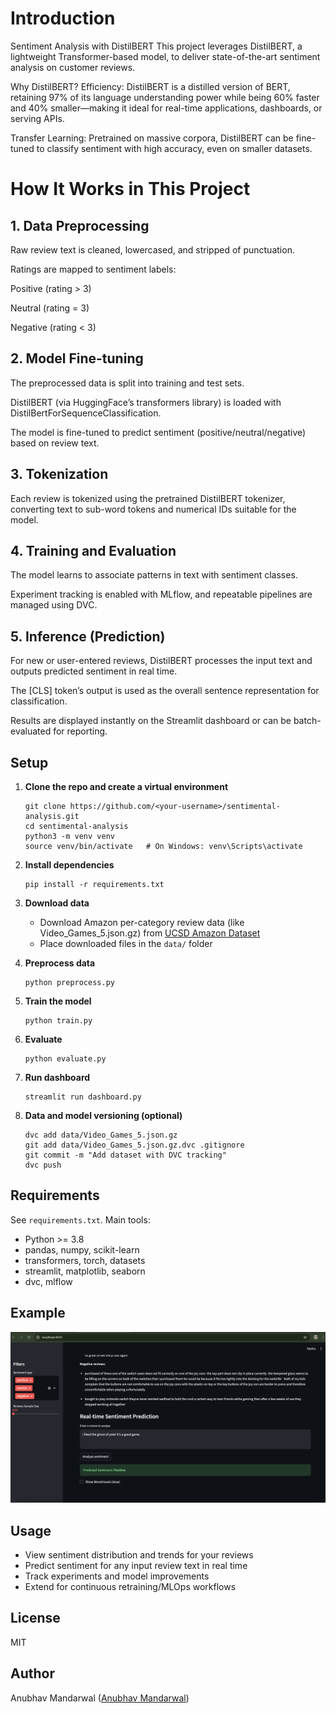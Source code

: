 
# Introduction

Sentiment Analysis with DistilBERT
This project leverages DistilBERT, a lightweight Transformer-based model, to deliver state-of-the-art sentiment analysis on customer reviews.

Why DistilBERT?
Efficiency: DistilBERT is a distilled version of BERT, retaining 97% of its language understanding power while being 60% faster and 40% smaller—making it ideal for real-time applications, dashboards, or serving APIs.

Transfer Learning: Pretrained on massive corpora, DistilBERT can be fine-tuned to classify sentiment with high accuracy, even on smaller datasets.

# How It Works in This Project
## 1. Data Preprocessing

Raw review text is cleaned, lowercased, and stripped of punctuation.

Ratings are mapped to sentiment labels:

Positive (rating > 3)

Neutral (rating = 3)

Negative (rating < 3)

## 2. Model Fine-tuning

The preprocessed data is split into training and test sets.

DistilBERT (via HuggingFace’s transformers library) is loaded with DistilBertForSequenceClassification.

The model is fine-tuned to predict sentiment (positive/neutral/negative) based on review text.

## 3. Tokenization

Each review is tokenized using the pretrained DistilBERT tokenizer, converting text to sub-word tokens and numerical IDs suitable for the model.

## 4. Training and Evaluation

The model learns to associate patterns in text with sentiment classes.

Experiment tracking is enabled with MLflow, and repeatable pipelines are managed using DVC.

## 5. Inference (Prediction)

For new or user-entered reviews, DistilBERT processes the input text and outputs predicted sentiment in real time.

The [CLS] token’s output is used as the overall sentence representation for classification.

Results are displayed instantly on the Streamlit dashboard or can be batch-evaluated for reporting.


## Setup

1. **Clone the repo and create a virtual environment**
    ```
    git clone https://github.com/<your-username>/sentimental-analysis.git
    cd sentimental-analysis
    python3 -m venv venv
    source venv/bin/activate   # On Windows: venv\Scripts\activate
    ```

2. **Install dependencies**
    ```
    pip install -r requirements.txt
    ```

3. **Download data**
    - Download Amazon per-category review data (like Video_Games_5.json.gz) from [UCSD Amazon Dataset](http://jmcauley.ucsd.edu/data/amazon/)
    - Place downloaded files in the `data/` folder

4. **Preprocess data**
    ```
    python preprocess.py
    ```

5. **Train the model**
    ```
    python train.py
    ```

6. **Evaluate**
    ```
    python evaluate.py
    ```

7. **Run dashboard**
    ```
    streamlit run dashboard.py
    ```

8. **Data and model versioning (optional)**
    ```
    dvc add data/Video_Games_5.json.gz
    git add data/Video_Games_5.json.gz.dvc .gitignore
    git commit -m "Add dataset with DVC tracking"
    dvc push
    ```

## Requirements

See `requirements.txt`. Main tools:

- Python >= 3.8
- pandas, numpy, scikit-learn
- transformers, torch, datasets
- streamlit, matplotlib, seaborn
- dvc, mlflow


## Example
![Alt text for your image](images/result.png)


## Usage

- View sentiment distribution and trends for your reviews
- Predict sentiment for any input review text in real time
- Track experiments and model improvements
- Extend for continuous retraining/MLOps workflows

## License

MIT

## Author

Anubhav Mandarwal ([Anubhav Mandarwal](https://github.com/VrityaCodeRishi))
